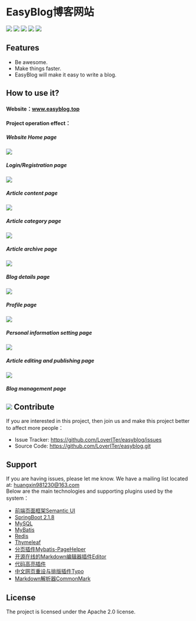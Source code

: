 EasyBlog博客网站
======== 
![](https://img.shields.io/github/tag/pandao/editor.md.svg) 
![](https://img.shields.io/github/release/pandao/editor.md.svg) 
![](https://img.shields.io/bower/v/editor.md.svg)
![](https://camo.githubusercontent.com/b28cf4816a133c75598a4d5ba5e182b9be15b439/68747470733a2f2f696d672e736869656c64732e696f2f686578706d2f6c2f706c75672e7376673f7374796c653d666c61742d737175617265)
![](https://camo.githubusercontent.com/b74f0c55895a3e31913261c2933ce1233f69fefb/68747470733a2f2f696d672e736869656c64732e696f2f62616467652f626c6f672d2545352538442539412545352541452541322d6f72616e67652e7376673f7374796c653d666c61742d737175617265)
 
Features
--------
 
- Be awesome.
- Make things faster.
- EasyBlog will make it easy to write a blog.

How to use it?
------------
#### Website：www.easyblog.top
#### Project operation effect： 
##### Website Home page
![](http://image.easyblog.top/15959937128727b75b459-a1cb-4e24-82c4-b4b7b5c6caaa.png)

##### Login/Registration page
![](http://image.easyblog.top/1595993819335b42ba4e2-e57d-4db6-a3ba-f00bfa3827de.png)
##### Article content page
![](http://image.easyblog.top/158141986451400a9fde4-a91d-4850-a1e6-95ad455d2756.png)

##### Article category page
![](http://image.easyblog.top/158142018903330c50b98-a5e8-444b-92ec-789e1b6a489d.png)

##### Article archive page
![](http://image.easyblog.top/15814203243294ed6e732-edcb-4604-b7fc-5d5d7a73bb2c.png)

##### Blog details page
![](http://image.easyblog.top/1581420469583b059dab2-15a4-44a7-a96f-cdece5b88f8e.png)

##### Profile page
![](http://image.easyblog.top/15814205516631953da39-8f35-493c-9ac7-86ccfd28297f.png)

##### Personal information setting page
![](http://image.easyblog.top/1581420657904c0357c2f-9391-426d-a1d0-05dae4ecd043.png)

##### Article editing and publishing page
![](http://image.easyblog.top/15814208027537f962c90-9fbd-4e0a-8a0e-ea4b31dc0291.png)

##### Blog management page
![](http://image.easyblog.top/1581420877327788dfd73-0e33-4625-ad00-295b4b2f2cfe.png)
Contribute
----------
If you are interested in this project, then join us and make this project better to affect more people：
 
- Issue Tracker: https://github.com/LoverITer/easyblog/issues
- Source Code: https://github.com/LoverITer/easyblog.git
 
Support
-------
 
If you are having issues, please let me know.
We have a mailing list located at: huangxin981230@163.com <br/>
Below are the main technologies and supporting plugins used by the system：
* [前端页面框架Semantic UI](https://onebugman.cn/semantic-ui/elements/button.php#-floated)
* [SpringBoot 2.1.8](https://docs.spring.io/spring-boot/docs/2.1.8.RELEASE/reference/html/)<br/>
* [MySQL](https://www.mysql.com/)
* [MyBatis](https://mybatis.org/mybatis-3/zh/index.html)
* [Redis](https://redis.io/)
* [Thymeleaf](https://www.thymeleaf.org/)
* [分页插件Mybatis-PageHelper](https://github.com/pagehelper/Mybatis-PageHelper)
* [开源在线的Markdown编辑器插件Editor](https://pandao.github.io/editor.md/)
* [代码高亮插件](https://github.com/PrismJS/prism)
* [中文网页重设与排版插件Typo](https://github.com/sofish/typo.css)
* [Markdown解析器CommonMark](https://github.com/atlassian/commonmark-java) 

License
-------
The project is licensed under the  Apache 2.0 license.